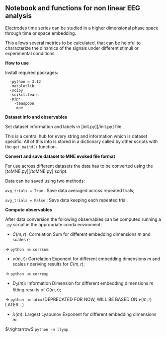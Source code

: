 ## **Notebook and functions for non linear EEG analysis**

Electrodes time series can be studied in a higher dimensional phase space through time or space embedding.

This allows several metrics to be calculated, that can be helpful to characterize the dinamics of the signals under different stimuli or experimental conditions.

**How to use**

Install required packages:
```
  -python = 3.12
  -matplotlib
  -scipy
  -scikit.learn
  -pip:
    -teaspoon
    -mne
```

**Dataset info and observables**

Set dataset information and labels in [init.py][/init.py] file.

This is a central hub for every string and information which is dataset specific. All of this info is stored in a dictionary called by other scripts with the ```get_maind()``` function.

**Convert and save dataset to MNE evoked file format**

For use across different datasets the data has to be converted using the [toMNE.py][/toMNE.py] script.

Data can be saved using two methods:

```avg_trials = True``` : Save data averaged across repeated trials;

```avg_trials = False``` : Save data keeping each repeated trial.

**Compute observables**

After data conversion the following observables can be computed running a ```.py``` script in the appropriate conda enviroment:

*  $C(m,r)$: Correlation Sum for different embedding dimensions $m$ and scales $r$;

$\rightarrow$ ```python -m corrsum```

*  $\nu(m,r)$: Correlation Exponent for different embedding dimensions $m$ and scales $r$ deriving results for $C(m,r)$;

$\rightarrow$ ```python -m correxp```

*  $D_{2}(m)$: Information Dimension for different embedding dimensions $m$ fitting results of $C(m,r)$;

$\rightarrow$ ```python -m idim``` (DEPRECATED FOR NOW, WILL BE BASED ON $\nu(m,r)$ LATER...)

*  $\lambda(m)$: Largest Lyapunov Exponent for different embedding dimensions $m$.

$\rightarrow\$ ```python -m llyap```


